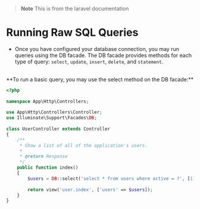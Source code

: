 > **Note** This is from the laravel documentation

# Running Raw SQL Queries
- Once you have configured your database connection, you may run queries using the DB facade.
  The DB facade provides methods for each type of query: `select`, `update`, `insert`, `delete`, and `statement`.
<br>
**To run a basic query, you may use the select method on the DB facade:**
  <br>

```php
<?php
 
namespace App\Http\Controllers;
 
use App\Http\Controllers\Controller;
use Illuminate\Support\Facades\DB;
 
class UserController extends Controller
{
    /**
     * Show a list of all of the application's users.
     *
     * @return Response
     */
    public function index()
    {
        $users = DB::select('select * from users where active = ?', [1]);
 
        return view('user.index', ['users' => $users]);
    }
}
```

